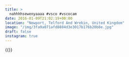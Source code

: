 ```yaml
---
title: >
  nahhhhsewenyaaaa #vsco #vscocam
date: 2016-01-09T21:02:19+00:00
location: "Newport, Telford And Wrekin, United Kingdom"
image: "/img/3fa9a071afd8884d3e3017b176b20b8e.jpg"
draft: false
instagram: true
---
```


{{<photo src="/img/3fa9a071afd8884d3e3017b176b20b8e.jpg">}}
